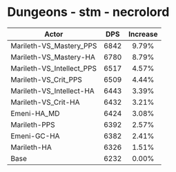 # Dungeons - stm - necrolord
| Actor | DPS | Increase |
|---|:---:|:---:|
|Marileth-VS_Mastery_PPS|6842|9.79%|
|Marileth-VS_Mastery-HA|6780|8.79%|
|Marileth-VS_Intellect_PPS|6517|4.57%|
|Marileth-VS_Crit_PPS|6509|4.44%|
|Marileth-VS_Intellect-HA|6443|3.39%|
|Marileth-VS_Crit-HA|6432|3.21%|
|Emeni-HA_MD|6424|3.08%|
|Marileth-PPS|6392|2.57%|
|Emeni-GC-HA|6382|2.41%|
|Marileth-HA|6326|1.51%|
|Base|6232|0.00%|
